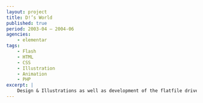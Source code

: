 ```yaml
---
layout: project
title: D!’s World
published: true
period: 2003-04 – 2004-06
agencies:
    - elementar
tags:
    - Flash
    - HTML
    - CSS
    - Illustration
    - Animation
    - PHP
excerpt: |
    Design & Illustrations as well as development of the flatfile driven flash website for germany famous dance instructor Detlef D! Soost.
---
```

